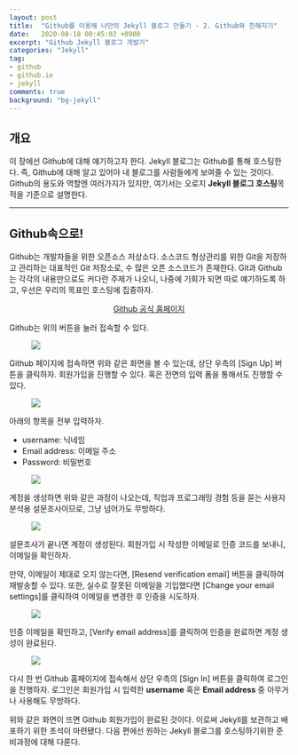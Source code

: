 ```yaml
---
layout: post
title:  "Github를 이용해 나만의 Jekyll 블로그 만들기 - 2. Github와 친해지기"
date:   2020-08-18 00:45:02 +0900
excerpt: "Github Jekyll 블로그 개발기"
categories: "Jekyll"
tag:
- github
- github.io
- jekyll
comments: true
background: "bg-jekyll"
---
```


## 개요

이 장에선 Github에 대해 얘기하고자 한다. Jekyll 블로그는 Github를 통해 호스팅한다. 즉, Github에 대해 알고 있어야 내 블로그를 사람들에게 보여줄 수 있는 것이다.
Github의 용도와 역할엔 여러가지가 있지만, 여기서는 오로지 **Jekyll 블로그 호스팅**목적을 기준으로 설명한다.

---
## Github속으로!

Github는 개발자들을 위한 오픈소스 저상소다. 소스코드 형상관리를 위한 Git을 저장하고 관리하는 대표적인 Git 저장소로, 수 많은 오픈 소스코드가 존재한다. Git과 Github는 각각의 내용만으로도 커다란 주제가 나오니, 나중에 기회가 되면 따로 얘기하도록 하고, 우선은 우리의 목표인 호스팅에 집중하자.

<center>
	<a href="https://github.com/" class="btn btn-info" target="_blank">Github 공식 홈페이지</a>
</center>

Github는 위의 버튼을 눌러 접속할 수 있다.

<figure>
	<a href="https://user-images.githubusercontent.com/50317129/90389062-d2512800-e0c3-11ea-8a59-f4980afab7b5.png">
		<img src="https://user-images.githubusercontent.com/50317129/90389062-d2512800-e0c3-11ea-8a59-f4980afab7b5.png" class="w5" />
	</a>
</figure>

Github 페이지에 접속하면 위와 같은 화면을 볼 수 있는데, 상단 우측의 [<span class="color-green">Sign Up</span>] 버튼을 클릭하자. 회원가입을 진행할 수 있다.
혹은 전면의 입력 폼을 통해서도 진행할 수 있다.

<figure>
	<a href="https://user-images.githubusercontent.com/50317129/90411265-777cf800-e0e6-11ea-95d5-372388b32bd2.png">
		<img src="https://user-images.githubusercontent.com/50317129/90411265-777cf800-e0e6-11ea-95d5-372388b32bd2.png" class="w3" />
	</a>
</figure>

아래의 항목을 전부 입력하자.

* username: 닉네임
* Email address: 이메일 주소
* Password: 비밀번호

<figure>
	<a href="https://user-images.githubusercontent.com/50317129/90412061-96c85500-e0e7-11ea-9a7b-8f71fa52f776.png">
		<img src="https://user-images.githubusercontent.com/50317129/90412061-96c85500-e0e7-11ea-9a7b-8f71fa52f776.png" class="w3" />
	</a>
</figure>

계정을 생성하면 위와 같은 과정이 나오는데, 직업과 프로그래밍 경험 등을 묻는 사용자 분석용 설문조사이므로, 그냥 넘어가도 무방하다.

<figure>
	<a href="https://user-images.githubusercontent.com/50317129/90412232-d42ce280-e0e7-11ea-92e9-dc637cb2c8a9.png">
		<img src="https://user-images.githubusercontent.com/50317129/90412232-d42ce280-e0e7-11ea-92e9-dc637cb2c8a9.png" class="w5" />
	</a>
</figure>

설문조사가 끝나면 계정이 생성된다. 회원가입 시 <span class="color-blue">작성한 이메일로 인증 코드</span>를 보내니, 이메일을 확인하자.

만약, 이메일이 제대로 오지 않는다면, [<span class="color-green">Resend verification email</span>] 버튼을 클릭하여 재발송할 수 있다. 또한, 실수로 잘못된 이메일을 기입했다면 [<span class="color-green">Change your email settings</span>]를 클릭하여 이메일을 변경한 후 인증을 시도하자.

<figure>
	<a href="https://user-images.githubusercontent.com/50317129/90412375-fde60980-e0e7-11ea-805b-7d4c58ab0b4d.png">
		<img src="https://user-images.githubusercontent.com/50317129/90412375-fde60980-e0e7-11ea-805b-7d4c58ab0b4d.png" class="w4" />
	</a>
</figure>

인증 이메일을 확인하고, [<span class="color-green">Verify email address</span>]를 클릭하여 인증을 완료하면 계정 생성이 완료된다.

<figure>
	<a href="https://user-images.githubusercontent.com/50317129/90412420-0b9b8f00-e0e8-11ea-80a5-d28ff329a020.png">
		<img src="https://user-images.githubusercontent.com/50317129/90412420-0b9b8f00-e0e8-11ea-80a5-d28ff329a020.png" class="w6" />
	</a>
</figure>

다시 한 번 Github 홈페이지에 접속해서 상단 우측의 [<span class="color-green">Sign In</span>] 버튼을 클릭하여 로그인을 진행하자. 로그인은 회원가입 시 입력한 **username** 혹은 **Email address** 중 아무거나 사용해도 무방하다.

위와 같은 화면이 뜨면 Github 회원가입이 완료된 것이다. 이로써 Jekyll를 보관하고 배포하기 위한 초석이 마련됐다. 다음 편에선 원하는 Jekyll 블로그를 호스팅하기위한 준비과정에 대해 다룬다.